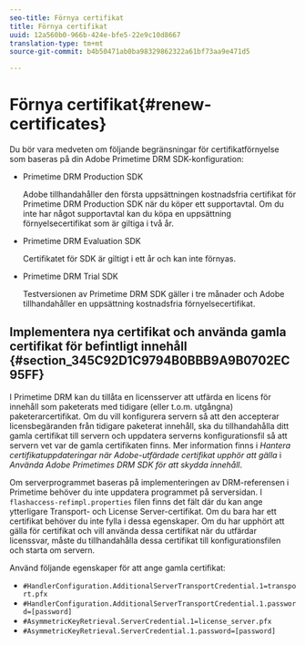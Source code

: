 ```yaml
---
seo-title: Förnya certifikat
title: Förnya certifikat
uuid: 12a560b0-966b-424e-bfe5-22e9c10d8667
translation-type: tm+mt
source-git-commit: b4b50471ab0ba98329862322a61bf73aa9e471d5

---
```



# Förnya certifikat{#renew-certificates}

Du bör vara medveten om följande begränsningar för certifikatförnyelse som baseras på din Adobe Primetime DRM SDK-konfiguration:

* Primetime DRM Production SDK

   Adobe tillhandahåller den första uppsättningen kostnadsfria certifikat för Primetime DRM Production SDK när du köper ett supportavtal. Om du inte har något supportavtal kan du köpa en uppsättning förnyelsecertifikat som är giltiga i två år.
* Primetime DRM Evaluation SDK

   Certifikatet för SDK är giltigt i ett år och kan inte förnyas.
* Primetime DRM Trial SDK

   Testversionen av Primetime DRM SDK gäller i tre månader och Adobe tillhandahåller en uppsättning kostnadsfria förnyelsecertifikat.

## Implementera nya certifikat och använda gamla certifikat för befintligt innehåll {#section_345C92D1C9794B0BBB9A9B0702EC95FF}

I Primetime DRM kan du tillåta en licensserver att utfärda en licens för innehåll som paketerats med tidigare (eller t.o.m. utgångna) paketerarcertifikat. Om du vill konfigurera servern så att den accepterar licensbegäranden från tidigare paketerat innehåll, ska du tillhandahålla ditt gamla certifikat till servern och uppdatera serverns konfigurationsfil så att servern vet var de gamla certifikaten finns. Mer information finns i *Hantera certifikatuppdateringar när Adobe-utfärdade certifikat upphör att gälla* i *Använda Adobe Primetimes DRM SDK för att skydda innehåll*.

Om serverprogrammet baseras på implementeringen av DRM-referensen i Primetime behöver du inte uppdatera programmet på serversidan. I `flashaccess-refimpl.properties` filen finns det fält där du kan ange ytterligare Transport- och License Server-certifikat. Om du bara har ett certifikat behöver du inte fylla i dessa egenskaper. Om du har upphört att gälla för certifikat och vill använda dessa certifikat när du utfärdar licenssvar, måste du tillhandahålla dessa certifikat till konfigurationsfilen och starta om servern.

Använd följande egenskaper för att ange gamla certifikat:

* `#HandlerConfiguration.AdditionalServerTransportCredential.1=transport.pfx`
* `#HandlerConfiguration.AdditionalServerTransportCredential.1.password=[password]`
* `#AsymmetricKeyRetrieval.ServerCredential.1=license_server.pfx`
* `#AsymmetricKeyRetrieval.ServerCredential.1.password=[password]`

